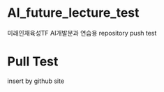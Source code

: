 # AI_future_lecture_test
미래인재육성TF AI개발분과 연습용 
repository push test
# Pull Test
insert by github site
